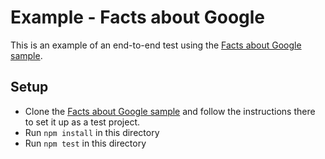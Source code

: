# Example - Facts about Google
This is an example of an end-to-end test using the
[Facts about Google sample](https://github.com/actions-on-google/dialogflow-facts-about-google-nodejs).

## Setup
* Clone the [Facts about Google sample](https://github.com/actions-on-google/dialogflow-facts-about-google-nodejs)
  and follow the instructions there to set it up as a test project.
* Run `npm install` in this directory
* Run `npm test` in this directory